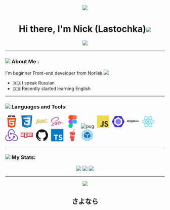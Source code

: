 <div id="header" align="center">
  <img src="https://media.giphy.com/media/v1.Y2lkPTc5MGI3NjExNTZjMjg5NmE4MDAwNWIxMDlkZGYzMzZjZDBmYTdkMmFhYTA5ZTI5MCZlcD12MV9pbnRlcm5hbF9naWZzX2dpZklkJmN0PXM/0s8fMkom67vdD8dzxa/giphy.gif" width="100" />
  <h1>Hi there, I'm Nick (Lastochka)<img src="https://media.giphy.com/media/v1.Y2lkPTc5MGI3NjExMDhlNGVhMzQ0YjFiN2RjOTk2NjU5YzhjYTQzMDE3MmQ1YTRmZTFhNSZlcD12MV9pbnRlcm5hbF9naWZzX2dpZklkJmN0PXM/tVyG6Bu3Q1T2HxPVHN/giphy.gif" width="100" /></h1>
</div>
<div align="center">
  <img src="https://media.giphy.com/media/v1.Y2lkPTc5MGI3NjExZWI1MDdmNTRlMTAyNzRkYjZhODU2OWQ1ZGNjNTgwMTBmYTVhYzEwMCZlcD12MV9pbnRlcm5hbF9naWZzX2dpZklkJmN0PWc/NKEt9elQ5cR68/giphy.gif" width="600" heoght="300" />
</div>

---

### <img src="https://media.giphy.com/media/v1.Y2lkPTc5MGI3NjExZGRhODc0ZTM5ZWMwZmM5YzMyNmJiOGJhZTZlZDZhNjk5YzgxODg3MCZlcD12MV9pbnRlcm5hbF9naWZzX2dpZklkJmN0PXM/EdB2g3VFDoKs57oe1w/giphy.gif" width="40" /> About Me :
I'm beginner Front-end developer from Norilsk.<img src="https://media.giphy.com/media/v1.Y2lkPTc5MGI3NjExZTJkNjg2NTMwYTRmODA5OTBjNTg5NjM2NzE0NTIxMzZmNDAwNzcwMCZlcD12MV9pbnRlcm5hbF9naWZzX2dpZklkJmN0PXM/IizHZy80WZbkmHiaVP/giphy.gif" width="40" />
- 🇷🇺 I speak Russian
- 🇬🇧 Recently started learning English

---

### <img src="https://media.giphy.com/media/v1.Y2lkPTc5MGI3NjExZWY5OTY4Mzk0ZTczYWMzMzI4YjU2YWYyMGIzNDgzMjk0ZGQ5NmRkMSZlcD12MV9pbnRlcm5hbF9naWZzX2dpZklkJmN0PXM/3uKw2QfFkJ6zyvD5cU/giphy.gif" width="40" /> Languages and Tools:
<div>
  <img src="https://github.com/devicons/devicon/blob/master/icons/html5/html5-original-wordmark.svg" alt="html5" title="html5" width="40" height="40" />&nbsp;
  <img src="https://github.com/devicons/devicon/blob/master/icons/css3/css3-original.svg" alt="css3" title="css3" width="40" height="40" />&nbsp;
  <img src="https://github.com/devicons/devicon/blob/master/icons/babel/babel-original.svg" alt="babel" title="babel" width="40" height="40" />&nbsp;
  <img src="https://github.com/devicons/devicon/blob/master/icons/sass/sass-original.svg" alt="sass" title="sass" width="40" height="40" />&nbsp;
  <img src="https://github.com/devicons/devicon/blob/master/icons/figma/figma-original.svg" alt="figma" title="figma" width="40" height="40" />&nbsp;
  <img src="https://camo.githubusercontent.com/2eb688a747805c9acd144faf728c8a30f86fc4ca5fb39e6528232f0372151364/68747470733a2f2f63646e2e7261776769742e636f6d2f7075676a732f7075672d6c6f676f2f656563343336636565386664396431373236643738333963626539396431663639343639326330632f5356472f7075672d66696e616c2d6c6f676f2d5f2d636f6c6f75722d3132382e737667" alt="pug" title="pug" width="40" height="40"/>&nbsp;
  <img src="https://github.com/devicons/devicon/blob/master/icons/javascript/javascript-original.svg" alt="javascript" title="javascript" width="40" height="40" />&nbsp;
  <img src="https://github.com/devicons/devicon/blob/master/icons/eslint/eslint-original.svg" alt="eslint" title="eslint" width="40" height="40" />&nbsp;
  <img src="https://github.com/devicons/devicon/blob/master/icons/webstorm/webstorm-original-wordmark.svg" alt="webstorm" title="webstorm" width="40" height="40" />&nbsp;
  <img src="https://github.com/devicons/devicon/blob/master/icons/react/react-original.svg" alt="react" title="react" width="40" height="40" />&nbsp;
  <img src="https://github.com/devicons/devicon/blob/master/icons/redux/redux-original.svg" alt="redux" title="redux" width="40" height="40" />&nbsp;
  <img src="https://github.com/devicons/devicon/blob/master/icons/npm/npm-original-wordmark.svg" alt="npm" title="npm" width="40" height="40" />&nbsp;
  <img src="https://github.com/devicons/devicon/blob/master/icons/github/github-original.svg" alt="github" title="github" width="40" height="40" />&nbsp;
  <img src="https://github.com/devicons/devicon/blob/master/icons/typescript/typescript-plain.svg" alt="typescript" title="typescript" width="40" height="40" />&nbsp;
  <img src="https://github.com/devicons/devicon/blob/master/icons/gulp/gulp-plain.svg" alt="gulp" title="gulp" width="40" height="40" />&nbsp;
  <img src="https://github.com/devicons/devicon/blob/master/icons/webpack/webpack-original.svg" alt="webpack" title="webpack" width="40" height="40" />&nbsp;
</div>

---

### <img src="https://media.giphy.com/media/v1.Y2lkPTc5MGI3NjExM2U2MDZlYjdjYWViMTdlYjllMGU0NzNlMDZjMTBhOTMzODhiOWRmZCZlcD12MV9pbnRlcm5hbF9naWZzX2dpZklkJmN0PXM/kBDi7zDeHJXb9qvo4Y/giphy.gif" width="50" /> My Stats:
<div align="center">
  <img src="http://github-profile-summary-cards.vercel.app/api/cards/repos-per-language?username=Free-Swallow&theme=2077" />
  <img src="http://github-profile-summary-cards.vercel.app/api/cards/stats?username=Free-Swallow&theme=2077" />
  <img src="http://github-profile-summary-cards.vercel.app/api/cards/profile-details?username=Free-Swallow&theme=2077" />
</div>

---

<div id="footer" align="center">
  <img src="https://media.giphy.com/media/A8rVmB739PbT3UlMUH/giphy.gif" width="200" />
  <h2>さよなら</h2>
</div>
